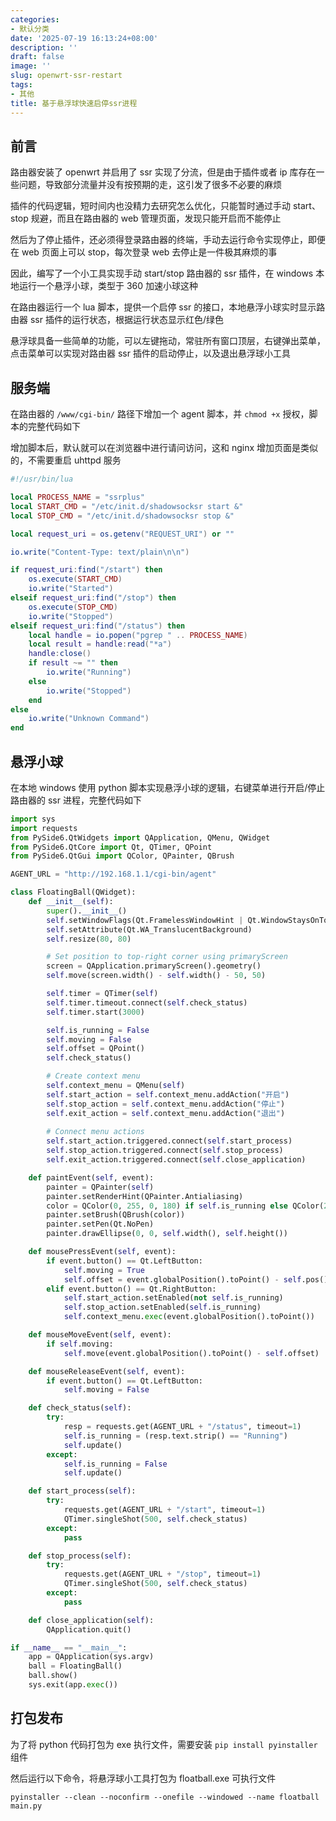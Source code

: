 ```yaml
---
categories:
- 默认分类
date: '2025-07-19 16:13:24+08:00'
description: ''
draft: false
image: ''
slug: openwrt-ssr-restart
tags:
- 其他
title: 基于悬浮球快速启停ssr进程
---
```


## 前言

路由器安装了 openwrt 并启用了 ssr 实现了分流，但是由于插件或者 ip 库存在一些问题，导致部分流量并没有按预期的走，这引发了很多不必要的麻烦

插件的代码逻辑，短时间内也没精力去研究怎么优化，只能暂时通过手动 start、stop 规避，而且在路由器的 web 管理页面，发现只能开启而不能停止

然后为了停止插件，还必须得登录路由器的终端，手动去运行命令实现停止，即便在 web 页面上可以 stop，每次登录 web 去停止是一件极其麻烦的事

因此，编写了一个小工具实现手动 start/stop 路由器的 ssr 插件，在 windows 本地运行一个悬浮小球，类型于 360 加速小球这种

在路由器运行一个 lua 脚本，提供一个启停 ssr 的接口，本地悬浮小球实时显示路由器 ssr 插件的运行状态，根据运行状态显示红色/绿色

悬浮球具备一些简单的功能，可以左键拖动，常驻所有窗口顶层，右键弹出菜单，点击菜单可以实现对路由器 ssr 插件的启动停止，以及退出悬浮球小工具

## 服务端

在路由器的 `/www/cgi-bin/` 路径下增加一个 agent 脚本，并 `chmod +x` 授权，脚本的完整代码如下

增加脚本后，默认就可以在浏览器中进行请问访问，这和 nginx 增加页面是类似的，不需要重启 uhttpd 服务

```lua
#!/usr/bin/lua

local PROCESS_NAME = "ssrplus"
local START_CMD = "/etc/init.d/shadowsocksr start &"
local STOP_CMD = "/etc/init.d/shadowsocksr stop &"

local request_uri = os.getenv("REQUEST_URI") or ""

io.write("Content-Type: text/plain\n\n")

if request_uri:find("/start") then
    os.execute(START_CMD)
    io.write("Started")
elseif request_uri:find("/stop") then
    os.execute(STOP_CMD)
    io.write("Stopped")
elseif request_uri:find("/status") then
    local handle = io.popen("pgrep " .. PROCESS_NAME)
    local result = handle:read("*a")
    handle:close()
    if result ~= "" then
        io.write("Running")
    else
        io.write("Stopped")
    end
else
    io.write("Unknown Command")
end
```

## 悬浮小球

在本地 windows 使用 python 脚本实现悬浮小球的逻辑，右键菜单进行开启/停止路由器的 ssr 进程，完整代码如下

```python
import sys
import requests
from PySide6.QtWidgets import QApplication, QMenu, QWidget
from PySide6.QtCore import Qt, QTimer, QPoint
from PySide6.QtGui import QColor, QPainter, QBrush

AGENT_URL = "http://192.168.1.1/cgi-bin/agent"

class FloatingBall(QWidget):
    def __init__(self):
        super().__init__()
        self.setWindowFlags(Qt.FramelessWindowHint | Qt.WindowStaysOnTopHint | Qt.Tool)
        self.setAttribute(Qt.WA_TranslucentBackground)
        self.resize(80, 80)

        # Set position to top-right corner using primaryScreen
        screen = QApplication.primaryScreen().geometry()
        self.move(screen.width() - self.width() - 50, 50)

        self.timer = QTimer(self)
        self.timer.timeout.connect(self.check_status)
        self.timer.start(3000)

        self.is_running = False
        self.moving = False
        self.offset = QPoint()
        self.check_status()

        # Create context menu
        self.context_menu = QMenu(self)
        self.start_action = self.context_menu.addAction("开启")
        self.stop_action = self.context_menu.addAction("停止")
        self.exit_action = self.context_menu.addAction("退出")
        
        # Connect menu actions
        self.start_action.triggered.connect(self.start_process)
        self.stop_action.triggered.connect(self.stop_process)
        self.exit_action.triggered.connect(self.close_application)

    def paintEvent(self, event):
        painter = QPainter(self)
        painter.setRenderHint(QPainter.Antialiasing)
        color = QColor(0, 255, 0, 180) if self.is_running else QColor(255, 0, 0, 180)
        painter.setBrush(QBrush(color))
        painter.setPen(Qt.NoPen)
        painter.drawEllipse(0, 0, self.width(), self.height())

    def mousePressEvent(self, event):
        if event.button() == Qt.LeftButton:
            self.moving = True
            self.offset = event.globalPosition().toPoint() - self.pos()
        elif event.button() == Qt.RightButton:
            self.start_action.setEnabled(not self.is_running)
            self.stop_action.setEnabled(self.is_running)
            self.context_menu.exec(event.globalPosition().toPoint())

    def mouseMoveEvent(self, event):
        if self.moving:
            self.move(event.globalPosition().toPoint() - self.offset)

    def mouseReleaseEvent(self, event):
        if event.button() == Qt.LeftButton:
            self.moving = False

    def check_status(self):
        try:
            resp = requests.get(AGENT_URL + "/status", timeout=1)
            self.is_running = (resp.text.strip() == "Running")
            self.update()
        except:
            self.is_running = False
            self.update()

    def start_process(self):
        try:
            requests.get(AGENT_URL + "/start", timeout=1)
            QTimer.singleShot(500, self.check_status)
        except:
            pass

    def stop_process(self):
        try:
            requests.get(AGENT_URL + "/stop", timeout=1)
            QTimer.singleShot(500, self.check_status)
        except:
            pass

    def close_application(self):
        QApplication.quit()

if __name__ == "__main__":
    app = QApplication(sys.argv)
    ball = FloatingBall()
    ball.show()
    sys.exit(app.exec())
```

## 打包发布

为了将 python 代码打包为 exe 执行文件，需要安装 `pip install pyinstaller` 组件

然后运行以下命令，将悬浮球小工具打包为 floatball.exe 可执行文件

```shell
pyinstaller --clean --noconfirm --onefile --windowed --name floatball main.py
```